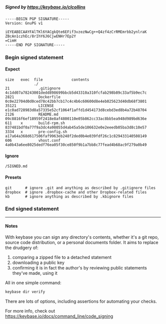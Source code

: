 ##### Signed by https://keybase.io/clcollins
```
-----BEGIN PGP SIGNATURE-----
Version: GnuPG v1

iEYEABECAAYFAlTKl6YACgkQte6EFif3vzezNwCg++Q4zf4zCrRMEmrbb2ynlraK
ZBcAn1czhEc/8rIhY6J6CjwENHr7Ep2Y
=CimH
-----END PGP SIGNATURE-----

```

<!-- END SIGNATURES -->

### Begin signed statement 

#### Expect

```
size   exec  file             contents                                                        
             ./                                                                               
21             .gitignore     4c1dd07a78243001dedd898699bbcb5d43310a310fcfab298b89c33af5b9ec7c
2821           Dockerfile     0c0e22704d0d0ced78c42bb7cb17c4c4b6c60600d8e4eb025623d40db68f3801
35121          LICENSE        e1c0ad728983d8a57335e52cf1064f1affd1d454173d8cebd3ed8b4a72b48704
2126           README.md      09c8816f6ef18959f2418e8af4800110e05b862cc33ac8bb5ea948d989bd636e
611    x       build-rpm.sh   837481bdf0a77f9a3dc4a98055d4ab45a5de106632e0e2eeedb05ba3d8c10e57
3334   x       pre-config.sh  a17a64a368d617506faf9963eb248f2ded0b4e039fdf26c1c829433140508149
606            vhost.conf     4a0b43a6ee8025dedf76ea05f30ce850f9b1a7bb8c77fead4b68ac9f279a0b49
```

#### Ignore

```
/SIGNED.md
```

#### Presets

```
git      # ignore .git and anything as described by .gitignore files
dropbox  # ignore .dropbox-cache and other Dropbox-related files    
kb       # ignore anything as described by .kbignore files          
```

<!-- summarize version = 0.0.9 -->

### End signed statement

<hr>

#### Notes

With keybase you can sign any directory's contents, whether it's a git repo,
source code distribution, or a personal documents folder. It aims to replace the drudgery of:

  1. comparing a zipped file to a detached statement
  2. downloading a public key
  3. confirming it is in fact the author's by reviewing public statements they've made, using it

All in one simple command:

```bash
keybase dir verify
```

There are lots of options, including assertions for automating your checks.

For more info, check out https://keybase.io/docs/command_line/code_signing